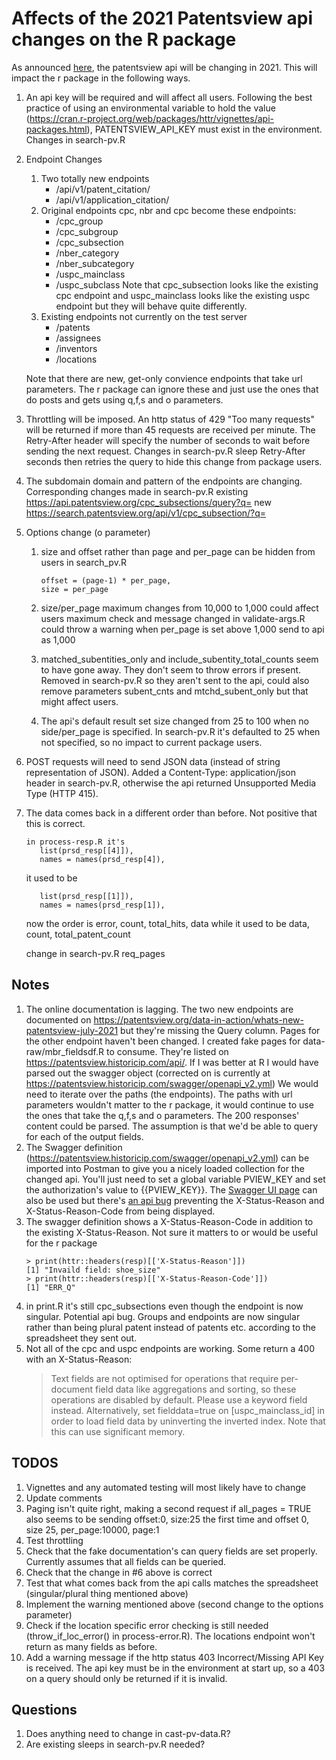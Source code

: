 # Affects of the 2021 Patentsview api changes on the R package

As announced [here](https://patentsview.org/data-in-action/whats-new-patentsview-july-2021), the patentsview api will be changing in 2021. This will impact the r package in the following ways.

1. An api key will be required and will affect all users. Following the best practice of using an environmental variable to hold the value (https://cran.r-project.org/web/packages/httr/vignettes/api-packages.html), PATENTSVIEW_API_KEY must exist in the environment.  Changes in search-pv.R 
2. Endpoint Changes
     1. Two totally new endpoints
        *  /api/v1/patent_citation/
        * /api/v1/application_citation/
    2. Original endpoints cpc, nbr and cpc become these endpoints:
        * /cpc_group
        * /cpc_subgroup
        * /cpc_subsection
        * /nber_category
        * /nber_subcategory
        * /uspc_mainclass
        * /uspc_subclass
Note that cpc_subsection looks like the existing cpc endpoint and uspc_mainclass looks like the existing uspc endpoint but they will behave quite differently.
   3. Existing endpoints not currently on the test server
         *  /patents
        *  /assignees
         *  /inventors
         *  /locations
     
    Note that there are new, get-only convience endpoints that take url parameters.  The r package can ignore these and just use the ones that do posts and gets using q,f,s and o parameters.

3. Throttling will be imposed. An http status of 429 "Too many requests" will be returned if more than 45 requests are received per minute.  The Retry-After header will specify the number of seconds to wait before sending the next request.
Changes in search-pv.R sleep Retry-After seconds then retries the query to hide this change from package users. 
4. The subdomain domain and pattern of the endpoints are changing. Corresponding changes made in search-pv.R
  existing
 &emsp; https://api.patentsview.org/cpc_subsections/query?q=
  new
  &emsp; https://search.patentsview.org/api/v1/cpc_subsection/?q=

5. Options change (o parameter)
    1. size and offset rather than page and per_page
      can be hidden from users in search_pv.R

        ```
        offset = (page-1) * per_page,
        size = per_page
        ```
    2. size/per_page maximum changes from 10,000 to 1,000 could affect users       maximum check and message changed in validate-args.R could throw a warning when per_page is set above 1,000 send to api as 1,000
    3. matched_subentities_only and include_subentity_total_counts seem to have gone away. They don't seem to throw errors if present. Removed in search-pv.R so they aren't sent to the api, could also remove  parameters subent_cnts and mtchd_subent_only but that might affect users.
    4. The api's default result set size changed from 25 to 100 when no side/per_page is specified.  In search-pv.R it's defaulted to 25 when not specified, so no impact to current package users.
6. POST requests will need to send JSON data (instead of string representation of JSON). Added a Content-Type: application/json header in search-pv.R, otherwise the api returned Unsupported Media Type (HTTP 415).

7. The data comes back in a different order than before.  Not positive that this is correct.
    ~~~~
    in process-resp.R it's
       list(prsd_resp[[4]]),
       names = names(prsd_resp[4]),
    ~~~~
    it used to be
    ~~~~
       list(prsd_resp[[1]]),
       names = names(prsd_resp[1]),
    ~~~~
    now the order is
       error, count, total_hits, data
    while it used to be
       data, count, total_patent_count
    
    change in search-pv.R
      req_pages


## Notes
1. The online documentation is lagging.  The two new endpoints are documented on https://patentsview.org/data-in-action/whats-new-patentsview-july-2021 but they're missing the Query column.  Pages for the other endpoint haven't been changed. I created fake pages for data-raw/mbr_fieldsdf.R to consume.  They're listed on  https://patentsview.historicip.com/api/.  If I was better at R I would have parsed out the swagger object (corrected on is currently at https://patentsview.historicip.com/swagger/openapi_v2.yml) We would need to iterate over the paths (the endpoints).  The paths with url parameters wouldn't matter to the r package, it would continue to use the ones that take the q,f,s and o parameters.  The 200 responses' content could be parsed.  The assumption is that we'd be able to query for each of the output fields.
2. The Swagger definition (https://patentsview.historicip.com/swagger/openapi_v2.yml) can be imported into Postman to give you a nicely loaded collection for the changed api.  You'll just need to set a global variable PVIEW_KEY and set the authorization's value to {{PVIEW_KEY}}.  The [Swagger UI page](https://patentsview.historicip.com/swagger/new_swagger.htm) can also be used but there's [an api bug](https://github.com/PatentsView/PatentsView-API/issues/37) preventing the X-Status-Reason and X-Status-Reason-Code from being displayed.
3. The swagger definition shows a X-Status-Reason-Code in addition to the existing X-Status-Reason. Not sure it matters to or would be useful for the r package
    ~~~~
    > print(httr::headers(resp)[['X-Status-Reason']])
    [1] "Invaild field: shoe_size"
    > print(httr::headers(resp)[['X-Status-Reason-Code']])
    [1] "ERR_Q"
    ~~~~
4. in print.R it's still cpc_subsections even though the endpoint is now singular. Potential api bug. Groups and endpoints are now singular rather than being plural patent instead of patents etc. according to the spreadsheet they sent out. 
5. Not all of the cpc and uspc endpoints are working.  Some return a 400 with an X-Status-Reason: 
    > Text fields are not optimised for operations that require per-document field data like aggregations and sorting, so these operations are disabled by default. Please use a keyword field instead. Alternatively, set fielddata=true on [uspc_mainclass_id] in order to load field data by uninverting the inverted index. Note that this can use significant memory.


## TODOS
1. Vignettes and any automated testing will most likely have to change
2. Update comments
3. Paging isn't quite right, making a second request if all_pages = TRUE also seems to be sending offset:0, size:25 the first time and offset 0, size 25, per_page:10000, page:1
4. Test throttling
5. Check that the fake documentation's can query fields are set properly.  Currently assumes that all fields can be queried.
6. Check that the change in #6 above is correct
7. Test that what comes back from the api calls matches the spreadsheet (singular/plural thing mentioned above)
8. Implement the warning mentioned above (second change to the options parameter)
9. Check if the location specific error checking is still needed (throw_if_loc_error() in process-error.R). The locations endpoint won't return as many fields as before. 
10. Add a warning message if the http status 403 Incorrect/Missing API Key is received. The api key must be in the environment at start up, so a 403 on a query should only be returned if it is invalid.


## Questions
1. Does anything need to change in cast-pv-data.R?
2. Are existing sleeps in search-pv.R needed?
&nbsp;
&nbsp;